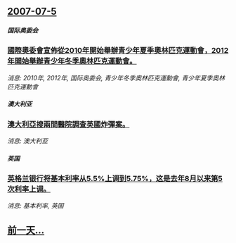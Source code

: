 ## [2007-07-5](/news/2007/07/5/index.md)

##### 国际奥委会
### [國際奧委會宣佈從2010年開始舉辦青少年夏季奧林匹克運動會，2012年開始舉辦青少年冬季奧林匹克運動會。](/news/2007/07/5/國際奧委會宣佈從2010年開始舉辦青少年夏季奧林匹克運動會-2012年開始舉辦青少年冬季奧林匹克運動會.md)
_消息: 2010年, 2012年, 国际奥委会, 青少年冬季奧林匹克運動會, 青少年夏季奧林匹克運動會_

##### 澳大利亚
### [澳大利亞搜兩間醫院調查英國炸彈案。](/news/2007/07/5/澳大利亞搜兩間醫院調查英國炸彈案.md)
_消息: 澳大利亚_

##### 英国
### [英格兰银行将基本利率从5.5%上调到5.75%，这是去年8月以来第5次利率上调。](/news/2007/07/5/英格兰银行将基本利率从55-上调到575-这是去年8月以来第5次利率上调.md)
_消息: 基本利率, 英国_

## [前一天...](/news/2007/07/4/index.md)

